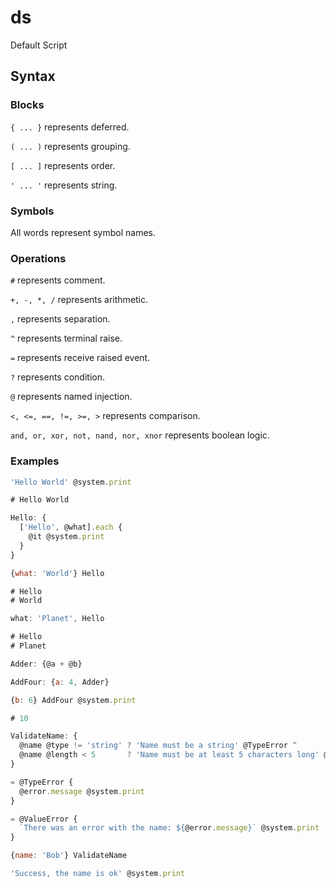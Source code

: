 # ds
Default Script

## Syntax

### Blocks

`{ ... }` represents deferred.

`( ... )` represents grouping.

`[ ... ]` represents order.

`' ... '` represents string.

### Symbols

All words represent symbol names.

### Operations

`#` represents comment.

`+, -, *, /` represents arithmetic.

`,` represents separation.

`^` represents terminal raise.

`=` represents receive raised event.

`?` represents condition.

`@` represents named injection.

`<, <=, ==, !=, >=, >` represents comparison.

`and, or, xor, not, nand, nor, xnor` represents boolean logic.

### Examples

```js
'Hello World' @system.print

# Hello World
```

```js
Hello: {
  ['Hello', @what].each {
    @it @system.print
  }
}

{what: 'World'} Hello

# Hello
# World

what: 'Planet', Hello

# Hello
# Planet
```

```js
Adder: {@a + @b}

AddFour: {a: 4, Adder}

{b: 6} AddFour @system.print

# 10
```

```js
ValidateName: {
  @name @type != 'string' ? 'Name must be a string' @TypeError ^
  @name @length < 5       ? 'Name must be at least 5 characters long' @ValueError ^
}

= @TypeError {
  @error.message @system.print
}

= @ValueError {
  `There was an error with the name: ${@error.message}` @system.print
}

{name: 'Bob'} ValidateName

'Success, the name is ok' @system.print
```
